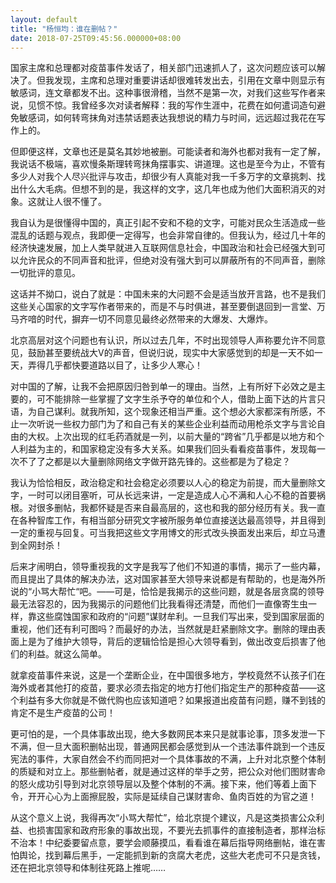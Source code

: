 ```yaml
---
layout: default
title: "杨恒均：谁在删帖？"
date: 2018-07-25T09:45:56.000000+08:00
---
```


国家主席和总理都对疫苗事件发话了，相关部门迅速抓人了，这次问题应该可以解决了。但我发现，主席和总理对重要讲话却很难转发出去，引用在文章中则显示有敏感词，连文章都发不出。这种事很滑稽，当然不是第一次，对我们这些写作者来说，见惯不惊。我曾经多次对读者解释：我的写作生涯中，花费在如何遣词造句避免敏感词，如何转弯抹角对违禁话题表达我想说的精力与时间，远远超过我花在写作上的。

但即便这样，文章也还是莫名其妙地被删。可能读者和海外也都对我有一定了解，我说话不极端，喜欢慢条斯理转弯抹角摆事实、讲道理。这也是至今为止，不管有多少人对我个人尽兴批评与攻击，却很少有人真能对我一千多万字的文章挑刺、找出什么大毛病。但想不到的是，我这样的文字，这几年也成为他们大面积消灭的对象。这就让人很不懂了。

我自认为是很懂得中国的，真正引起不安和不稳的文字，可能对民众生活造成一些混乱的话题与观点，我即便一定得写，也会非常自律的。但我认为，经过几十年的经济快速发展，加上人类早就进入互联网信息社会，中国政治和社会已经强大到可以允许民众的不同声音和批评，但绝对没有强大到可以屏蔽所有的不同声音，删除一切批评的意见。

这话并不拗口，说白了就是：中国未来的大问题不会是适当放开言路，也不是我们这些关心国家的文字写作者带来的，而是不与时俱进，甚至要倒退回到一言堂、万马齐喑的时代，摒弃一切不同意见最终必然带来的大爆发、大爆炸。

北京高层对这个问题也有认识，所以过去几年，不时出现领导人声称要允许不同意见，鼓励甚至要统战大V的声音，但说归说，现实中大家感觉到的却是一天不如一天，弄得几乎都快要道路以目了，让多少人寒心！

对中国的了解，让我不会把原因归咎到单一的理由。当然，上有所好下必效之是主要的，可不能排除一些掌握了文字生杀予夺的单位和个人，借助上面下达的片言只语，为自己谋利。就我所知，这个现象还相当严重。这个想必大家都深有所感，不止一次听说一些权力部门为了和自己有关的某些企业利益而动用枪杀文字与言论自由的大权。上次出现的红毛药酒就是一列，以前大量的“跨省”几乎都是以地方和个人利益为主的，和国家稳定没有多大关系。如果我们回头看看疫苗事件，发现每一次不了了之都是以大量删除网络文字做开路先锋的。这些都是为了稳定？

我认为恰恰相反，政治稳定和社会稳定必须要以人心的稳定为前提，而大量删除文字，一时可以闭目塞听，可从长远来讲，一定是造成人心不满和人心不稳的首要祸根。对很多删帖，我都怀疑是否来自最高层的，这也和我的部分经历有关。我一直在各种智库工作，有相当部分研究文字被所服务单位直接送达最高领导，并且得到一定的重视与回复。可当我把这些文字用博文的形式改头换面发出来后，却立马遭到全网封杀！

后来才闹明白，领导重视我的文字是我写了他们不知道的事情，揭示了一些内幕，而且提出了具体的解决办法，这对国家甚至大领导来说都是有帮助的，也是海外所说的“小骂大帮忙“吧。——可是，恰恰是我揭示的这些问题，就是各层贪腐的领导最无法容忍的，因为我揭示的问题他们比我看得还清楚，而他们一直像寄生虫一样，靠这些腐蚀国家和政府的“问题”谋财牟利。一旦我们写出来，受到国家层面的重视，他们还有利可图吗？而最好的办法，当然就是赶紧删除文字。删除的理由表面上是为了维护大领导，背后的逻辑恰恰是担心大领导看到，做出改变后损害了他们的利益。就这么简单。

就拿疫苗事件来说，这是一个垄断企业，在中国很多地方，学校竟然不认孩子们在海外或者其他打的疫苗，要求必须去指定的地方打他们指定生产的那种疫苗——这个利益有多大你就是不做代购也应该知道吧？如果报道出疫苗有问题，赚不到钱的肯定不是生产疫苗的公司！

更可怕的是，一个具体事故出现，绝大多数网民本来只是就事论事，顶多发泄一下不满，但一旦大面积删帖出现，普通网民都会感觉到从一个违法事件跳到一个违反宪法的事件，大家自然会不约而同把对一个具体事故的不满，上升对北京整个体制的质疑和对立上。那些删帖者，就是通过这样的举手之劳，把公众对他们图财害命的怒火成功引导到对北京领导层以及整个体制的不满。接下来，他们等着上面下令，开开心心为上面擦屁股，实际是延续自己谋财害命、鱼肉百姓的为官之道！

从这个意义上说，我得再次“小骂大帮忙”，给北京提个建议，凡是这类损害公众利益、也损害国家和政府形象的事故出现，不要光去抓事件的直接制造者，那样治标不治本！中纪委要留点意，要学会顺藤摸瓜，看看谁在幕后指导网络删帖，谁在害怕舆论，找到幕后黑手，一定能抓到新的贪腐大老虎，这些大老虎可不只是贪钱，还在把北京领导和体制往死路上推呢……

